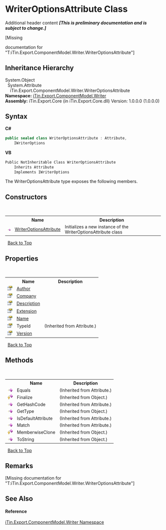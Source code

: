 # WriterOptionsAttribute Class
Additional header content _**\[This is preliminary documentation and is subject to change.\]**_

\[Missing <summary> documentation for "T:iTin.Export.ComponentModel.Writer.WriterOptionsAttribute"\]


## Inheritance Hierarchy
System.Object<br />&nbsp;&nbsp;System.Attribute<br />&nbsp;&nbsp;&nbsp;&nbsp;iTin.Export.ComponentModel.Writer.WriterOptionsAttribute<br />
**Namespace:**&nbsp;<a href="37973b78-6b66-1218-9d7d-14680ab2aeda">iTin.Export.ComponentModel.Writer</a><br />**Assembly:**&nbsp;iTin.Export.Core (in iTin.Export.Core.dll) Version: 1.0.0.0 (1.0.0.0)

## Syntax

**C#**<br />
``` C#
public sealed class WriterOptionsAttribute : Attribute, 
	IWriterOptions
```

**VB**<br />
``` VB
Public NotInheritable Class WriterOptionsAttribute
	Inherits Attribute
	Implements IWriterOptions
```

The WriterOptionsAttribute type exposes the following members.


## Constructors
&nbsp;<table><tr><th></th><th>Name</th><th>Description</th></tr><tr><td>![Public method](media/pubmethod.gif "Public method")</td><td><a href="a95e60b1-afa1-8c02-aec6-7df0983b18e6">WriterOptionsAttribute</a></td><td>
Initializes a new instance of the WriterOptionsAttribute class</td></tr></table>&nbsp;
<a href="#writeroptionsattribute-class">Back to Top</a>

## Properties
&nbsp;<table><tr><th></th><th>Name</th><th>Description</th></tr><tr><td>![Public property](media/pubproperty.gif "Public property")</td><td><a href="14f0c61f-bf7a-88b0-fd2c-0e07a87974b9">Author</a></td><td /></tr><tr><td>![Public property](media/pubproperty.gif "Public property")</td><td><a href="2ed49df1-1245-f307-b477-7f889efc915b">Company</a></td><td /></tr><tr><td>![Public property](media/pubproperty.gif "Public property")</td><td><a href="127ef3ef-ab4d-1bef-6038-c219a080f19e">Description</a></td><td /></tr><tr><td>![Public property](media/pubproperty.gif "Public property")</td><td><a href="5d0c7bde-1839-edfd-b0e7-ada2fdd9de7b">Extension</a></td><td /></tr><tr><td>![Public property](media/pubproperty.gif "Public property")</td><td><a href="aaa39ca1-7072-3b17-e7c2-57857818b254">Name</a></td><td /></tr><tr><td>![Public property](media/pubproperty.gif "Public property")</td><td>TypeId</td><td> (Inherited from Attribute.)</td></tr><tr><td>![Public property](media/pubproperty.gif "Public property")</td><td><a href="9a4af9ff-1dc1-8ec1-8e83-cc323d524163">Version</a></td><td /></tr></table>&nbsp;
<a href="#writeroptionsattribute-class">Back to Top</a>

## Methods
&nbsp;<table><tr><th></th><th>Name</th><th>Description</th></tr><tr><td>![Public method](media/pubmethod.gif "Public method")</td><td>Equals</td><td> (Inherited from Attribute.)</td></tr><tr><td>![Protected method](media/protmethod.gif "Protected method")</td><td>Finalize</td><td> (Inherited from Object.)</td></tr><tr><td>![Public method](media/pubmethod.gif "Public method")</td><td>GetHashCode</td><td> (Inherited from Attribute.)</td></tr><tr><td>![Public method](media/pubmethod.gif "Public method")</td><td>GetType</td><td> (Inherited from Object.)</td></tr><tr><td>![Public method](media/pubmethod.gif "Public method")</td><td>IsDefaultAttribute</td><td> (Inherited from Attribute.)</td></tr><tr><td>![Public method](media/pubmethod.gif "Public method")</td><td>Match</td><td> (Inherited from Attribute.)</td></tr><tr><td>![Protected method](media/protmethod.gif "Protected method")</td><td>MemberwiseClone</td><td> (Inherited from Object.)</td></tr><tr><td>![Public method](media/pubmethod.gif "Public method")</td><td>ToString</td><td> (Inherited from Object.)</td></tr></table>&nbsp;
<a href="#writeroptionsattribute-class">Back to Top</a>

## Remarks
\[Missing <remarks> documentation for "T:iTin.Export.ComponentModel.Writer.WriterOptionsAttribute"\]

## See Also


#### Reference
<a href="37973b78-6b66-1218-9d7d-14680ab2aeda">iTin.Export.ComponentModel.Writer Namespace</a><br />